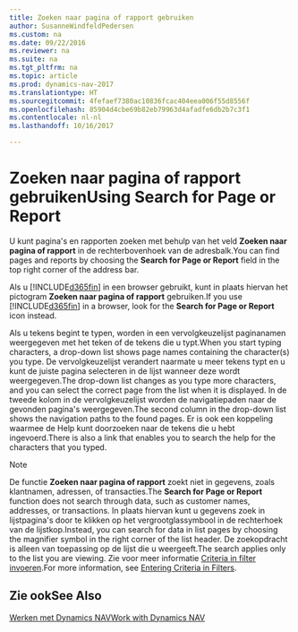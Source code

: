 ```yaml
---
title: Zoeken naar pagina of rapport gebruiken
author: SusanneWindfeldPedersen
ms.custom: na
ms.date: 09/22/2016
ms.reviewer: na
ms.suite: na
ms.tgt_pltfrm: na
ms.topic: article
ms.prod: dynamics-nav-2017
ms.translationtype: HT
ms.sourcegitcommit: 4fefaef7380ac10836fcac404eea006f55d8556f
ms.openlocfilehash: 85904d4cbe69b82eb79963d4afadfe6db2b7c3f1
ms.contentlocale: nl-nl
ms.lasthandoff: 10/16/2017

---
```


# <a name="using-search-for-page-or-report"></a><span data-ttu-id="03afc-102">Zoeken naar pagina of rapport gebruiken</span><span class="sxs-lookup"><span data-stu-id="03afc-102">Using Search for Page or Report</span></span>
<span data-ttu-id="03afc-103">U kunt pagina's en rapporten zoeken met behulp van het veld **Zoeken naar pagina of rapport** in de rechterbovenhoek van de adresbalk.</span><span class="sxs-lookup"><span data-stu-id="03afc-103">You can find pages and reports by choosing the **Search for Page or Report** field in the top right corner of the address bar.</span></span>

<span data-ttu-id="03afc-104">Als u [!INCLUDE[d365fin](includes/d365fin_md.md)] in een browser gebruikt, kunt in plaats hiervan het pictogram **Zoeken naar pagina of rapport** gebruiken.</span><span class="sxs-lookup"><span data-stu-id="03afc-104">If you use [!INCLUDE[d365fin](includes/d365fin_md.md)] in a browser, look for the **Search for Page or Report** icon instead.</span></span>

<span data-ttu-id="03afc-105">Als u tekens begint te typen, worden in een vervolgkeuzelijst paginanamen weergegeven met het teken of de tekens die u typt.</span><span class="sxs-lookup"><span data-stu-id="03afc-105">When you start typing characters, a drop-down list shows page names containing the character(s) you type.</span></span> <span data-ttu-id="03afc-106">De vervolgkeuzelijst verandert naarmate u meer tekens typt en u kunt de juiste pagina selecteren in de lijst wanneer deze wordt weergegeven.</span><span class="sxs-lookup"><span data-stu-id="03afc-106">The drop-down list changes as you type more characters, and you can select the correct page from the list when it is displayed.</span></span> <span data-ttu-id="03afc-107">In de tweede kolom in de vervolgkeuzelijst worden de navigatiepaden naar de gevonden pagina's weergegeven.</span><span class="sxs-lookup"><span data-stu-id="03afc-107">The second column in the drop-down list shows the navigation paths to the found pages.</span></span> <span data-ttu-id="03afc-108">Er is ook een koppeling waarmee de Help kunt doorzoeken naar de tekens die u hebt ingevoerd.</span><span class="sxs-lookup"><span data-stu-id="03afc-108">There is also a link that enables you to search the help for the characters that you typed.</span></span>

> [!NOTE]  
>   <span data-ttu-id="03afc-109">De functie **Zoeken naar pagina of rapport** zoekt niet in gegevens, zoals klantnamen, adressen, of transacties.</span><span class="sxs-lookup"><span data-stu-id="03afc-109">The **Search for Page or Report** function does not search through data, such as customer names, addresses, or transactions.</span></span> <span data-ttu-id="03afc-110">In plaats hiervan kunt u gegevens zoek in lijstpagina's door te klikken op het vergrootglassymbool in de rechterhoek van de lijstkop.</span><span class="sxs-lookup"><span data-stu-id="03afc-110">Instead, you can search for data in list pages by choosing the magnifier symbol in the right corner of the list header.</span></span> <span data-ttu-id="03afc-111">De zoekopdracht is alleen van toepassing op de lijst die u weergeeft.</span><span class="sxs-lookup"><span data-stu-id="03afc-111">The search applies only to the list you are viewing.</span></span> <span data-ttu-id="03afc-112">Zie voor meer informatie [Criteria in filter invoeren](ui-enter-criteria-filters.md).</span><span class="sxs-lookup"><span data-stu-id="03afc-112">For more information, see [Entering Criteria in Filters](ui-enter-criteria-filters.md).</span></span>  

## <a name="see-also"></a><span data-ttu-id="03afc-113">Zie ook</span><span class="sxs-lookup"><span data-stu-id="03afc-113">See Also</span></span>
[<span data-ttu-id="03afc-114">Werken met Dynamics NAV</span><span class="sxs-lookup"><span data-stu-id="03afc-114">Work with Dynamics NAV</span></span>](ui-work-product.md)

